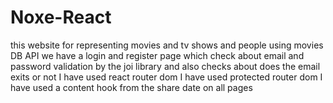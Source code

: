 # Noxe-React 
this website for representing movies and tv shows and people using movies DB API 
we have a login and register page which check about email and password validation by the joi library and also checks about does the email exits or not
 I have used react router dom 
I have used protected router dom 
I have used a content hook from the share date on all pages
